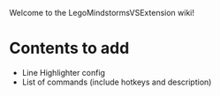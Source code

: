 Welcome to the LegoMindstormsVSExtension wiki!

# Contents to add

-   Line Highlighter config
-   List of commands (include hotkeys and description)
